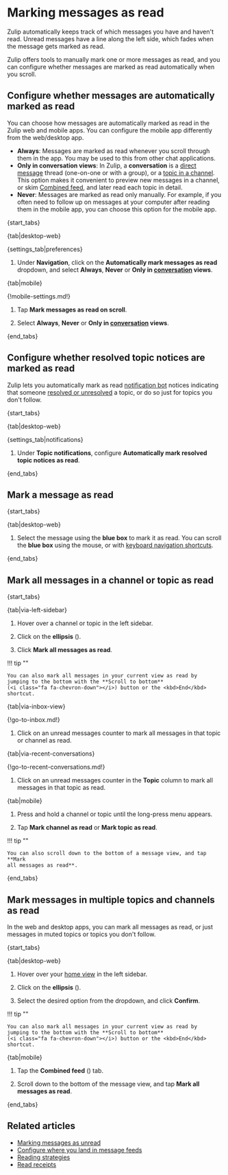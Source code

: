 # Marking messages as read

Zulip automatically keeps track of which messages you have and haven't read.
Unread messages have a line along the left side, which fades when the message
gets marked as read.

Zulip offers tools to manually mark one or more messages as read, and you can
configure whether messages are marked as read automatically when you scroll.

## Configure whether messages are automatically marked as read

You can choose how messages are automatically marked as read in the Zulip web
and mobile apps. You can configure the mobile app differently from the
web/desktop app.

- **Always**: Messages are marked as read whenever you scroll through them in
  the app. You may be used to this from other chat applications.
- **Only in conversation views**: In Zulip, a **conversation** is a [direct
  message](/help/direct-messages) thread (one-on-one or with a group), or a
  [topic in a channel](/help/introduction-to-topics). This option makes it
  convenient to preview new messages in a channel, or skim [Combined
  feed](/help/combined-feed), and later read each topic in detail.
- **Never**: Messages are marked as read only manually. For example,
  if you often need to follow up on messages at your computer after
  reading them in the mobile app, you can choose this option for the
  mobile app.

{start_tabs}

{tab|desktop-web}

{settings_tab|preferences}

1. Under **Navigation**, click on the **Automatically mark messages as
   read** dropdown, and select **Always**, **Never** or **Only in
   [conversation](/help/reading-conversations) views**.

{tab|mobile}

{!mobile-settings.md!}

1. Tap **Mark messages as read on scroll**.

1. Select **Always**, **Never** or **Only in
   [conversation](/help/reading-conversations) views**.

{end_tabs}

## Configure whether resolved topic notices are marked as read

Zulip lets you automatically mark as read [notification
bot](/help/configure-automated-notices) notices indicating that someone
[resolved or unresolved](/help/resolve-a-topic) a topic, or do so just for
topics you don't follow.

{start_tabs}

{tab|desktop-web}

{settings_tab|notifications}

1. Under **Topic notifications**, configure **Automatically mark resolved topic
   notices as read**.

{end_tabs}

## Mark a message as read

{start_tabs}

{tab|desktop-web}

1. Select the message using the **blue box** to mark it as read. You can scroll
   the **blue box** using the mouse, or with [keyboard navigation
   shortcuts](/help/keyboard-shortcuts#navigation).

{end_tabs}

## Mark all messages in a channel or topic as read

{start_tabs}

{tab|via-left-sidebar}

1. Hover over a channel or topic in the left sidebar.

1. Click on the **ellipsis** (<i class="zulip-icon zulip-icon-more-vertical"></i>).

1. Click **Mark all messages as read**.

!!! tip ""

    You can also mark all messages in your current view as read by
    jumping to the bottom with the **Scroll to bottom**
    (<i class="fa fa-chevron-down"></i>) button or the <kbd>End</kbd> shortcut.

{tab|via-inbox-view}

{!go-to-inbox.md!}

1. Click on an unread messages counter to mark all messages in that topic or
   channel as read.

{tab|via-recent-conversations}

{!go-to-recent-conversations.md!}

1. Click on an unread messages counter in the **Topic** column to mark all
   messages in that topic as read.

{tab|mobile}

1. Press and hold a channel or topic until the long-press menu appears.

1. Tap **Mark channel as read** or **Mark topic as read**.

!!! tip ""

    You can also scroll down to the bottom of a message view, and tap **Mark
    all messages as read**.

{end_tabs}

## Mark messages in multiple topics and channels as read

In the web and desktop apps, you can mark all messages as read, or just messages
in muted topics or topics you don't follow.

{start_tabs}

{tab|desktop-web}

1. Hover over your [home view](/help/configure-home-view) in the left sidebar.

1. Click on the **ellipsis** (<i class="zulip-icon zulip-icon-more-vertical"></i>).

1. Select the desired option from the dropdown, and click **Confirm**.

!!! tip ""

    You can also mark all messages in your current view as read by
    jumping to the bottom with the **Scroll to bottom**
    (<i class="fa fa-chevron-down"></i>) button or the <kbd>End</kbd> shortcut.

{tab|mobile}

1. Tap the **Combined feed**
   (<i class="zulip-icon zulip-icon-all-messages mobile-help"></i>) tab.

1. Scroll down to the bottom of the message view, and tap **Mark all messages
   as read**.

{end_tabs}

## Related articles

* [Marking messages as unread](/help/marking-messages-as-unread)
* [Configure where you land in message feeds](/help/configure-where-you-land)
* [Reading strategies](/help/reading-strategies)
* [Read receipts](/help/read-receipts)
